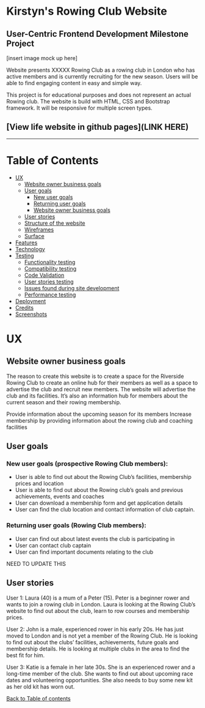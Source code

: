 # Kirstyn's Rowing Club Website 
## User-Centric Frontend Development Milestone Project

[insert image mock up here]

Website presents XXXXX Rowing Club as a rowing club in London who has active members and is currently recruiting for the new season. Users will be able to find engaging content in easy and simple way.

This project is for educational purposes and does not represent an actual Rowing club. The website is build with HTML, CSS and Bootstrap framework. It will be responsive for multiple screen types.

## [View life website in github pages](LINK HERE)
---

# Table of Contents

- [UX](#ux)
    - [Website owner business goals](#website-owner-business-goals)
    - [User goals](#user-goals)
        - [New user goals](#new-user-goals)
        - [Returning user goals](#returning-user-goals)
        - [Website owner business goals](#website-owner-business-goals)
    - [User stories](#user-stories)
    - [Structure of the website](#structure-of-the-website)
    - [Wireframes](#wireframes)
    - [Surface](#surface)
- [Features](#features)
- [Technology](#technology)
- [Testing](#testing)
    - [Functionality testing](#functionality-testing)
    - [Compatibility testing](#compatibility-testing)
    - [Code Validation](#code-validation)
    - [User stories testing](#user-stories-testing)
    - [Issues found during site development](#issues-found-during-site-development)
    - [Performance testing](#performance-testing)
- [Deployment](#deployment)
- [Credits](#credits)
- [Screenshots](#screenshots)

# UX

## Website owner business goals

The reason to create this website is to create a space for the Riverside Rowing Club to create an online hub for their members as well as a space to advertise the club and recruit new members. The website will advertise the club and its facilities. It’s also an information hub for members about the current season and their rowing membership. 

Provide information about the upcoming season for its members
Increase membership by providing information about the rowing club and coaching facilities

## User goals

### New user goals (prospective Rowing Club members):

- User is able to find out about the Rowing Club’s facilities, membership prices and location
- User is able to find out about the Rowing club’s goals and previous achievements, events and coaches
- User can download a membership form and get application details
- User can find the club location and contact information of club captain.

### Returning user goals (Rowing Club members):
- User can find out about latest events the club is participating in
- User can contact club captain 
- User can find important documents relating to the club


NEED TO UPDATE THIS

## User stories

User 1:
Laura (40) is a mum of a Peter (15). Peter is a beginner rower and wants to join a rowing club in London. Laura is looking at the Rowing Club’s website to find out about the club, learn to row courses  and membership prices.

User 2:
John is a male, experienced rower in his early 20s. He has just moved to London and is not yet a member of the Rowing Club. He is looking to find out about the clubs’ facilities, achievements, future goals and membership details. He is looking at multiple clubs in the area to find the best fit for him. 

User 3:
Katie is a female in her late 30s. She is an experienced rower and a long-time member of the club. She wants to find out about upcoming race dates and volunteering opportunities. She also needs to buy some new kit as her old kit has worn out. 


[Back to Table of contents](#table-of-contents)
